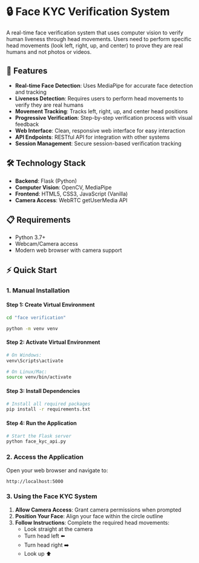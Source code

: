 # 🔒 Face KYC Verification System

A real-time face verification system that uses computer vision to verify human liveness through head movements. Users need to perform specific head movements (look left, right, up, and center) to prove they are real humans and not photos or videos.

## 🌟 Features

- **Real-time Face Detection**: Uses MediaPipe for accurate face detection and tracking
- **Liveness Detection**: Requires users to perform head movements to verify they are real humans
- **Movement Tracking**: Tracks left, right, up, and center head positions
- **Progressive Verification**: Step-by-step verification process with visual feedback
- **Web Interface**: Clean, responsive web interface for easy interaction
- **API Endpoints**: RESTful API for integration with other systems
- **Session Management**: Secure session-based verification tracking

## 🛠️ Technology Stack

- **Backend**: Flask (Python)
- **Computer Vision**: OpenCV, MediaPipe
- **Frontend**: HTML5, CSS3, JavaScript (Vanilla)
- **Camera Access**: WebRTC getUserMedia API

## 📋 Requirements

- Python 3.7+
- Webcam/Camera access
- Modern web browser with camera support

## ⚡ Quick Start

### 1. Manual Installation

#### Step 1: Create Virtual Environment
```bash
cd "face verification"

python -m venv venv
```

#### Step 2: Activate Virtual Environment
```bash
# On Windows:
venv\Scripts\activate

# On Linux/Mac:
source venv/bin/activate
```

#### Step 3: Install Dependencies
```bash
# Install all required packages
pip install -r requirements.txt
```

#### Step 4: Run the Application
```bash
# Start the Flask server
python face_kyc_api.py
```

### 2. Access the Application

Open your web browser and navigate to:
```
http://localhost:5000
```

### 3. Using the Face KYC System

1. **Allow Camera Access**: Grant camera permissions when prompted
2. **Position Your Face**: Align your face within the circle outline
3. **Follow Instructions**: Complete the required head movements:
   - Look straight at the camera
   - Turn head left ⬅️
   - Turn head right ➡️
   - Look up ⬆️
